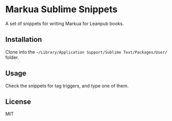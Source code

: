 # Markua Sublime Snippets

A set of snippets for writing Markua for Leanpub books.

## Installation

Clone into the `~/Library/Application Support/Sublime Text/Packages/User/` folder.

## Usage

Check the snippets for tag triggers, and type one of them.

## License

MIT
